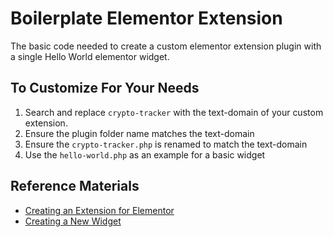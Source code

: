 # Boilerplate Elementor Extension
The basic code needed to create a custom elementor extension plugin with a single Hello World elementor widget.

## To Customize For Your Needs
1. Search and replace `crypto-tracker` with the text-domain of your custom extension.
2. Ensure the plugin folder name matches the text-domain
3. Ensure the `crypto-tracker.php` is renamed to match the text-domain
4. Use the `hello-world.php` as an example for a basic widget

## Reference Materials
- [Creating an Extension for Elementor](https://developers.elementor.com/creating-an-extension-for-elementor/)
- [Creating a New Widget](https://developers.elementor.com/creating-a-new-widget/)